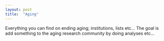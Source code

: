 ```yaml
---
layout: post
title:  "Aging"
---
```


Everything you can find on ending aging; institutions, lists etc...
The goal is add something to the aging research community by doing analyses 
etc...